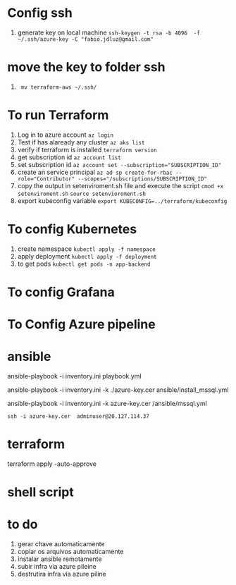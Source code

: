 # Config ssh
1. generate key on local machine
`ssh-keygen -t rsa -b 4096  -f ~/.ssh/azure-key -C "fabio.jdluz@gmail.com"`

# move the key to folder ssh 
1. ` mv terraform-aws ~/.ssh/`

# To run Terraform
1. Log in to azure account
`az login`
2. Test if has alaready any cluster
`az aks list`
3. verify if terraform is installed
`terraform version`
4. get subscription id
`az account list`
5. set subscription id
`az account set --subscription="SUBSCRIPTION_ID"`
6. create an service principal
`az ad sp create-for-rbac --role="Contributor" --scopes="/subscriptions/SUBSCRIPTION_ID"`
6. copy the output in setenviroment.sh file and execute the script
`cmod +x setenviroment.sh`
`source setenvioroment.sh`
7. export kubeconfig variable
`export KUBECONFIG=../terraform/kubeconfig`

# To config Kubernetes
1. create namespace
`kubectl apply -f namespace`
3. apply deployment
`kubectl apply -f deployment`
3. to get pods
`kubectl get pods -n app-backend`
# To config Grafana

# To Config Azure pipeline



# ansible
ansible-playbook -i inventory.ini playbook.yml

ansible-playbook -i inventory.ini -k ./azure-key.cer ansible/install_mssql.yml

ansible-playbook -i inventory.ini -k azure-key.cer /ansible/mssql.yml


`ssh -i azure-key.cer  adminuser@20.127.114.37`



# terraform
terraform apply -auto-approve
# shell script




# to do
1. gerar chave automaticamente
2. copiar os arquivos automaticamente
3. instalar ansible remotamente
4. subir infra via azure pileine
5. destrutira infra via azure piline